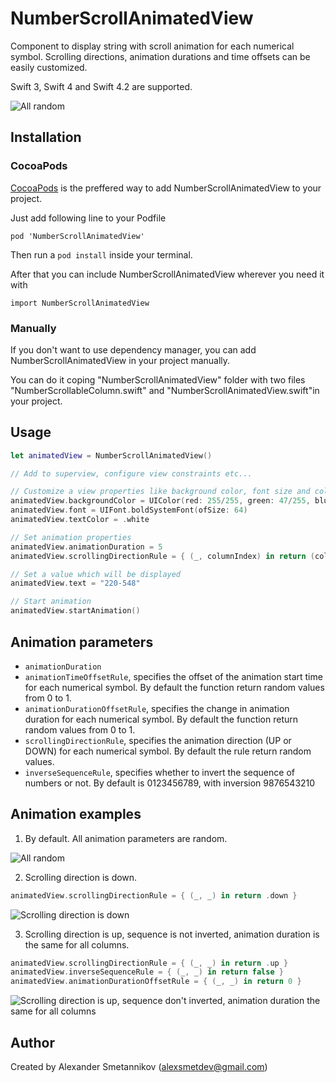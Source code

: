 # NumberScrollAnimatedView
Component to display string with scroll animation for each numerical symbol. Scrolling directions, animation durations and time offsets can be easily customized.

Swift 3, Swift 4 and Swift 4.2 are supported.

![All random](https://user-images.githubusercontent.com/25868364/44025841-e314b52a-9ef9-11e8-98e1-fa3dd7ec95a3.gif)

Installation
---

### CocoaPods
[CocoaPods](https://cocoapods.org) is the preffered way to add NumberScrollAnimatedView to your project.

Just add following line to your Podfile
```
pod 'NumberScrollAnimatedView'
```
Then run a `pod install` inside your terminal.

After that you can include NumberScrollAnimatedView wherever you need it with 
```
import NumberScrollAnimatedView
```

### Manually
If you don't want to use dependency manager, you can add NumberScrollAnimatedView in your project manually. 

You can do it coping "NumberScrollAnimatedView" folder with two files "NumberScrollableColumn.swift" and "NumberScrollAnimatedView.swift"in your project. 

Usage
---
```swift
let animatedView = NumberScrollAnimatedView()

// Add to superview, configure view constraints etc...

// Customize a view properties like background color, font size and color
animatedView.backgroundColor = UIColor(red: 255/255, green: 47/255, blue: 146/255, alpha: 1)
animatedView.font = UIFont.boldSystemFont(ofSize: 64)
animatedView.textColor = .white

// Set animation properties
animatedView.animationDuration = 5
animatedView.scrollingDirectionRule = { (_, columnIndex) in return (columnIndex % 2) == 0 ? .down : .up }

// Set a value which will be displayed
animatedView.text = "220-548"

// Start animation
animatedView.startAnimation()
```

Animation parameters
---
- `animationDuration`
- `animationTimeOffsetRule`, specifies the offset of the animation start time for each numerical symbol. By default the function return random values from 0 to 1.
- `animationDurationOffsetRule`, specifies the change in animation duration for each numerical symbol. By default the function return random values from 0 to 1.
- `scrollingDirectionRule`, specifies the animation direction (UP or DOWN) for each numerical symbol. By default the rule return random values.
- `inverseSequenceRule`, specifies whether to invert the sequence of numbers or not. By default is 0123456789, with inversion 9876543210

Animation examples
---
1. By default. All animation parameters are random.

![All random](https://user-images.githubusercontent.com/25868364/44025841-e314b52a-9ef9-11e8-98e1-fa3dd7ec95a3.gif)

2. Scrolling direction is down.
```swift
animatedView.scrollingDirectionRule = { (_, _) in return .down }
```
![Scrolling direction is down](https://user-images.githubusercontent.com/25868364/44022666-ec7c5dce-9ef0-11e8-86ec-a4f8c4dde949.gif)

3. Scrolling direction is up, sequence is not inverted, animation duration is the same for all columns.
```swift
animatedView.scrollingDirectionRule = { (_, _) in return .up }
animatedView.inverseSequenceRule = { (_, _) in return false }
animatedView.animationDurationOffsetRule = { (_, _) in return 0 }
```
![Scrolling direction is up, sequence don't inverted,  animation duration the same for all columns](https://user-images.githubusercontent.com/25868364/44022675-f3c6981a-9ef0-11e8-8dd0-4b87f429659c.gif)

## Author
Created by Alexander Smetannikov (alexsmetdev@gmail.com)
